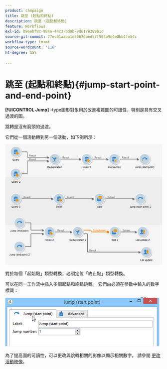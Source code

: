 ```yaml
---
product: campaign
title: 跳至 (起點和終點)
description: 跳至 (起點和終點)
feature: Workflows
exl-id: b96ebf8c-9846-44c3-bd9b-9d617e389b1c
source-git-commit: 77ec01aaba1e50676bed57f503a9e4e8bb1fe54c
workflow-type: tm+mt
source-wordcount: '116'
ht-degree: 15%

---
```


# 跳至 (起點和終點){#jump-start-point-and-end-point}



**[!UICONTROL Jump]** -type圖形對象用於改進複雜圖的可讀性，特別是具有交叉過渡的圖。

跳轉是沒有箭頭的過渡。

它們從一個活動轉到另一個活動，如下例所示：

![](assets/s_user_segmentation_jump_sample.png)

對於每個「起始點」類型轉換，必須定位「終止點」類型轉換。

可以在同一工作流中插入多個起點和終點跳轉。 它們由必須在參數中輸入的數字標識：

![](assets/s_user_segmentation_jump_in.png)

為了提高圖的可讀性，可以更改與跳轉相關的影像以顯示相關數字。 請參閱 [更改活動映像](change-activity-images.md)。

